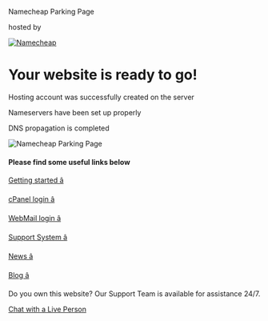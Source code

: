 Namecheap Parking Page



hosted by

[![Namecheap](/nc_assets/img/logos/namecheap-hd.png)](https://www.namecheap.com/)

Your website is ready to go!
============================

Hosting account was successfully created on the server

Nameservers have been set up properly

DNS propagation is completed

![Namecheap Parking Page](/nc_assets/img/featured/600/ready-to-go.png)

#### Please find some useful links below

[Getting started â](javascript:void(0);)

[cPanel login â](http://fieldtrips.studio/cpanel)

[WebMail login â](http://fieldtrips.studio/webmail)

[Support System â](javascript:void(0);)

[News â](javascript:void(0);)

[Blog â](javascript:void(0);)

Do you own this website? Our Support Team is available for assistance 24/7.

[Chat with a Live Person](http://fieldtrips.studio:2082/unprotected/nc-cpanel/nc-livechat/live-chat.php?marker=parking-page)